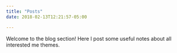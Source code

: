 ```yaml
---
title: "Posts"
date: 2018-02-13T12:21:57-05:00

---
```


Welcome to the blog section! Here I post some useful notes about all interested me themes.
